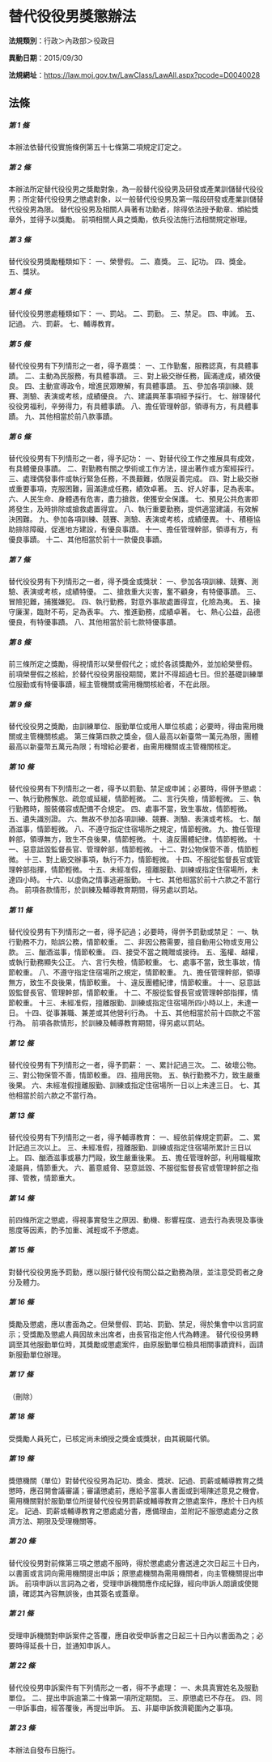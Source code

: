 # 替代役役男獎懲辦法

**法規類別**：行政＞內政部＞役政目

**異動日期**：2015/09/30  

**法規網址**：https://law.moj.gov.tw/LawClass/LawAll.aspx?pcode=D0040028





## 法條
##### 第 1 條
本辦法依替代役實施條例第五十七條第二項規定訂定之。

##### 第 2 條
本辦法所定替代役役男之獎勵對象，為一般替代役役男及研發或產業訓儲替代役役男；所定替代役役男之懲處對象，以一般替代役役男及第一階段研發或產業訓儲替代役役男為限。
替代役役男及相關人員著有功勳者，除得依法授予勳章、頒給獎章外，並得予以獎勵。
前項相關人員之獎勵，依兵役法施行法相關規定辦理。

##### 第 3 條
替代役役男獎勵種類如下：
一、榮譽假。
二、嘉獎。
三、記功。
四、獎金。
五、獎狀。

##### 第 4 條
替代役役男懲處種類如下：
一、罰站。
二、罰勤。
三、禁足。
四、申誡。
五、記過。
六、罰薪。
七、輔導教育。

##### 第 5 條
替代役役男有下列情形之一者，得予嘉獎：
一、工作勤奮，服務認真，有具體事蹟。
二、主動為民服務，有具體事蹟。
三、對上級交辦任務，圓滿達成，績效優良。
四、主動宣導政令，增進民眾瞭解，有具體事蹟。
五、參加各項訓練、競賽、測驗、表演或考核，成績優良。
六、建議興革事項經予採行。
七、辦理替代役役男福利，辛勞得力，有具體事蹟。
八、擔任管理幹部，領導有方，有具體事蹟。
九、其他相當於前八款事蹟。

##### 第 6 條
替代役役男有下列情形之一者，得予記功：
一、對替代役工作之推展具有成效，有具體優良事蹟。
二、對勤務有關之學術或工作方法，提出著作或方案經採行。
三、處理偶發事件或執行緊急任務，不畏艱難，依限妥善完成。
四、對上級交辦或重要事項，克服困難，圓滿達成任務，績效卓著。
五、好人好事，足為表率。
六、人民生命、身體遇有危害，盡力搶救，使獲安全保護。
七、預見公共危害即將發生，及時排除或搶救處置得宜。
八、執行重要勤務，提供適當建議，有效解決困難。
九、參加各項訓練、競賽、測驗、表演或考核，成績優異。
十、積極協助排除障礙，促進地方建設，有優良事蹟。
十一、擔任管理幹部，領導有方，有優良事蹟。
十二、其他相當於前十一款優良事蹟。

##### 第 7 條
替代役役男有下列情形之一者，得予獎金或獎狀：
一、參加各項訓練、競賽、測驗、表演或考核，成績特優。
二、搶救重大災害，奮不顧身，有特優事蹟。
三、冒險犯難，捕獲嫌犯。
四、執行勤務，對意外事故處置得宜，化險為夷。
五、操守廉潔，臨財不苟，足為表率。
六、推進勤務，成績卓著。
七、熱心公益，品德優良，有特優事蹟。
八、其他相當於前七款特優事蹟。

##### 第 8 條
前三條所定之獎勵，得視情形以榮譽假代之；或於各該獎勵外，並加給榮譽假。
前項榮譽假之核給，於替代役役男服役期間，累計不得超過七日。但於基礎訓練單位服勤或有特優事蹟，經主管機關或需用機關核給者，不在此限。

##### 第 9 條
替代役役男之獎勵，由訓練單位、服勤單位或用人單位核處；必要時，得由需用機關或主管機關核處。
第三條第四款之獎金，個人最高以新臺幣一萬元為限，團體最高以新臺幣五萬元為限；有增給必要者，由需用機關或主管機關核定。

##### 第 10 條
替代役役男有下列情形之一者，得予以罰勤、禁足或申誡；必要時，得併予懲處：
一、執行勤務懈怠、疏忽或延緩，情節輕微。
二、言行失檢，情節輕微。
三、執行勤務時，服裝儀容或配備不合規定。
四、處事不當，致生事故，情節輕微。
五、遺失識別證。
六、無故不參加各項訓練、競賽、測驗、表演或考核。
七、酗酒滋事，情節輕微。
八、不遵守指定住宿場所之規定，情節輕微。
九、擔任管理幹部，領導無方，致生不良後果，情節輕微。
十、違反團體紀律，情節輕微。
十一、惡意詆毀監督長官、管理幹部，情節輕微。
十二、對公物保管不善，情節輕微。
十三、對上級交辦事項，執行不力，情節輕微。
十四、不服從監督長官或管理幹部指揮，情節輕微。
十五、未經准假，擅離服勤、訓練或指定住宿場所，未達四小時。
十六、以虛偽之情事逃避服勤。
十七、其他相當於前十六款之不當行為。
前項各款情形，於訓練及輔導教育期間，得另處以罰站。

##### 第 11 條
替代役役男有下列情形之一者，得予記過；必要時，得併予罰勤或禁足：
一、執行勤務不力，貽誤公務，情節較重。
二、非因公務需要，擅自動用公物或支用公款。
三、酗酒滋事，情節較重。
四、接受不當之餽贈或接待。
五、濫權、越權，或執行勤務顯失公正。
六、言行失檢，情節較重。
七、處事不當，致生事故，情節較重。
八、不遵守指定住宿場所之規定，情節較重。
九、擔任管理幹部，領導無方，致生不良後果，情節較重。
十、違反團體紀律，情節較重。
十一、惡意詆毀監督長官、管理幹部，情節較重。
十二、不服從監督長官或管理幹部指揮，情節較重。
十三、未經准假，擅離服勤、訓練或指定住宿場所四小時以上，未達一日。
十四、從事兼職、兼差或其他營利行為。
十五、其他相當於前十四款之不當行為。
前項各款情形，於訓練及輔導教育期間，得另處以罰站。

##### 第 12 條
替代役役男有下列情形之一者，得予罰薪：
一、累計記過三次。
二、破壞公物。
三、對公物保管不善，情節較重。
四、擅用民物。
五、執行勤務不力，致生嚴重後果。
六、未經准假擅離服勤、訓練或指定住宿場所一日以上未達三日。
七、其他相當於前六款之不當行為。

##### 第 13 條
替代役役男有下列情形之一者，得予輔導教育：
一、經依前條規定罰薪。
二、累計記過三次以上。
三、未經准假，擅離服勤、訓練或指定住宿場所累計三日以上。
四、酗酒滋事或暴力鬥毆，致生嚴重後果。
五、擔任管理幹部，利用職權欺凌屬員，情節重大。
六、蓄意威脅、惡意詆毀、不服從監督長官或管理幹部之指揮、管教，情節重大。

##### 第 14 條
前四條所定之懲處，得視事實發生之原因、動機、影響程度、過去行為表現及事後態度等因素，酌予加重、減輕或不予懲處。

##### 第 15 條
對替代役役男施予罰勤，應以服行替代役有關公益之勤務為限，並注意受罰者之身分及體力。

##### 第 16 條
獎勵及懲處，應以書面為之。但榮譽假、罰站、罰勤、禁足，得於集會中以言詞宣示；受獎勵及懲處人員因故未出席者，由長官指定他人代為轉達。
替代役役男轉調至其他服勤單位時，其獎勵或懲處案件，由原服勤單位檢具相關事蹟資料，函請新服勤單位辦理。

##### 第 17 條
（刪除）

##### 第 18 條
受獎勵人員死亡，已核定尚未頒授之獎金或獎狀，由其親屬代領。

##### 第 19 條
獎懲機關（單位）對替代役役男為記功、獎金、獎狀、記過、罰薪或輔導教育之獎懲時，應召開會議審議；審議懲處前，應給予當事人書面或到場陳述意見之機會。
需用機關對於服勤單位所提替代役役男罰薪或輔導教育之懲處案件，應於十日內核定。
記過、罰薪或輔導教育之懲處處分書，應備理由，並附記不服懲處處分之救濟方法、期限及受理機關等。

##### 第 20 條
替代役役男對前條第三項之懲處不服時，得於懲處處分書送達之次日起三十日內，以書面或言詞向需用機關提出申訴；原懲處機關為需用機關者，向主管機關提出申訴。
前項申訴以言詞為之者，受理申訴機關應作成紀錄，經向申訴人朗讀或使閱讀，確認其內容無誤後，由其簽名或蓋章。

##### 第 21 條
受理申訴機關對申訴案件之答覆，應自收受申訴書之日起三十日內以書面為之；必要時得延長十日，並通知申訴人。

##### 第 22 條
替代役役男申訴案件有下列情形之一者，得不予處理：
一、未具真實姓名及服勤單位。
二、提出申訴逾第二十條第一項所定期間。
三、原懲處已不存在。
四、同一申訴事由，經答覆後，再提出申訴。
五、非屬申訴救濟範圍內之事項。

##### 第 23 條
本辦法自發布日施行。


